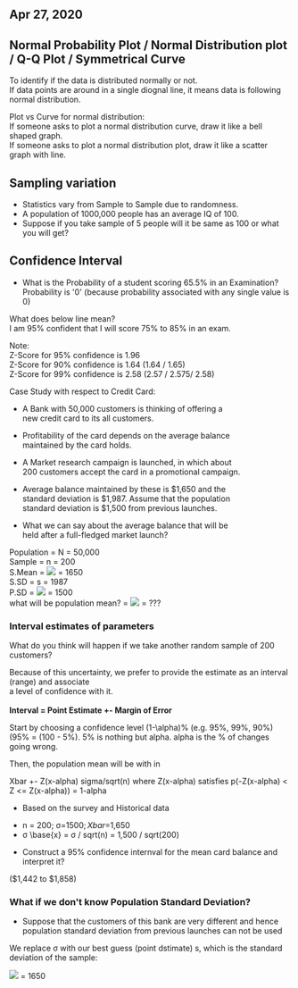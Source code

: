 ## Apr 27, 2020

## Normal Probability Plot / Normal Distribution plot / Q-Q Plot / Symmetrical Curve

To identify if the data is distributed normally or not.  <br/>
If data points are around in a single diognal line, it means data is following normal distribution.

Plot vs Curve for normal distribution: <br/>
If someone asks to plot a normal distribution curve, draw it like a bell shaped graph. <br/>
If someone asks to plot a normal distribution plot, draw it like a scatter graph with line.

## Sampling variation

* Statistics vary from Sample to Sample due to randomness. <br/>
* A population of 1000,000 people has an average IQ of 100. <br/>
* Suppose if you take sample of 5 people will it be same as 100 or what you will get?

## Confidence Interval

* What is the Probability of a student scoring 65.5% in an Examination?
Probability is '0' (because probability associated with any single value is 0)

What does below line mean? <br/>
I am 95% confident that I will score 75% to 85% in an exam.

Note: <br/>
Z-Score for 95% confidence is 1.96<br/>
Z-Score for 90% confidence is 1.64 (1.64 / 1.65)<br/>
Z-Score for 99% confidence is 2.58 (2.57 / 2.575/ 2.58)<br/>

Case Study with respect to Credit Card: <br/>
* A Bank with 50,000 customers is thinking of offering a <br/>
new credit card to its all customers.

* Profitability of the card depends on the average balance <br/> 
maintained by the card holds.

* A Market research campaign is launched, in which about<br/>
200 customers accept the card in a promotional campaign.

* Average balance maintained by these is $1,650 and the<br/>
standard deviation is $1,987. Assume that the population<br/>
standard deviation is $1,500 from previous launches.

* What we can say about the average balance that will be <br/>
held after a full-fledged market launch?

Population = N = 50,000 <br/>
Sample = n = 200 <br/>
S.Mean = <img src="https://latex.codecogs.com/svg.latex?\overline{X}"/> = 1650 <br/>
S.SD = s = 1987 <br/>
P.SD = <img src="https://latex.codecogs.com/svg.latex?\sigma"/> = 1500 <br/>
what will be population mean? = <img src="https://latex.codecogs.com/svg.latex?\mu"/> = ??? <br/>

### Interval estimates of parameters
  
What do you think will happen if we take another random sample of 200 customers?

Because of this uncertainty, we prefer to provide the estimate as an interval (range) and associate<br/> a level of confidence with it.<br/><br/>
<strong>Interval = Point Estimate +- Margin of Error</strong>

Start by choosing a confidence level (1-\alpha)% (e.g. 95%, 99%, 90%)<br/>
(95% = (100 - 5%). 5% is nothing but alpha. alpha is the % of changes going wrong.<br/>

Then, the population mean will be with in

Xbar +- Z(x-alpha) sigma/sqrt(n) where Z(x-alpha) satisfies p(-Z(x-alpha) < Z <= Z(x-alpha)) = 1-alpha

* Based on the survey and Historical data

- n = 200; σ=$1500; Xbar=$1,650
- σ \base{x} = σ / sqrt(n) = 1,500 / sqrt(200)

* Construct a 95% confidence internval for the mean card balance and interpret it?

($1,442 to $1,858)

### What if we don't know Population Standard Deviation?

* Suppose that the customers of this bank are very different and hence population standard deviation from previous launches can not be used

We replace σ with our best guess (point dstimate) s, which is the standard deviation of the sample:

<img src="https://latex.codecogs.com/svg.latex?s = \sqrt{\frac{\sum{(x - \overline{X})^2}}{n - 1}}"/> = 1650 <br/>








